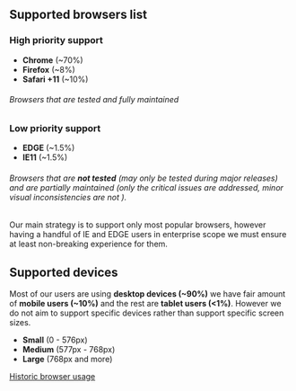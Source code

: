 <div style="max-width: 800px;">

## Supported browsers list

### High priority support

- **Chrome** (~70%)
- **Firefox** (~8%)
- **Safari +11** (~10%)

###### Browsers that are tested and fully maintained

### Low priority support

- **EDGE** (~1.5%)
- **IE11** (~1.5%)

###### Browsers that are **not tested** (may only be tested during major releases) and are partially maintained (only the critical issues are addressed, minor visual inconsistencies are not ). 


Our main strategy is to support only most popular browsers, however having a handful of IE and EDGE users in enterprise scope we must ensure at least non-breaking experience for them.

## Supported devices

Most of our users are using **desktop devices (~90%)** we have fair amount of **mobile users (~10%)** and the rest are **tablet users (<1%)**. However we do not aim to support specific devices rather than support specific screen sizes.

- **Small** (0 - 576px)
- **Medium** (577px - 768px)
- **Large** (768px and more)

[Historic browser usage](https://github.com/toptal/platform/blob/master/docs/frontend/supported_browsers.md)

</div>
